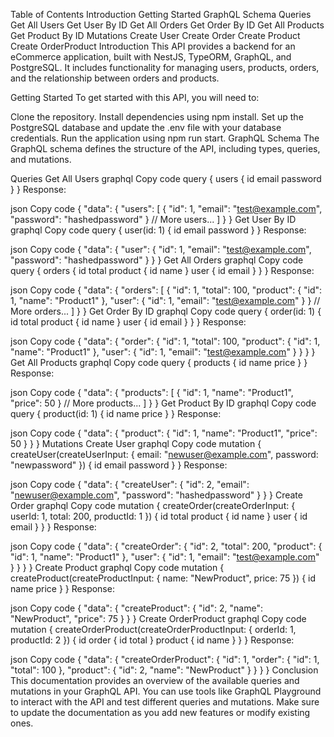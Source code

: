 Table of Contents
Introduction
Getting Started
GraphQL Schema
Queries
Get All Users
Get User By ID
Get All Orders
Get Order By ID
Get All Products
Get Product By ID
Mutations
Create User
Create Order
Create Product
Create OrderProduct
Introduction
This API provides a backend for an eCommerce application, built with NestJS, TypeORM, GraphQL, and PostgreSQL. It includes functionality for managing users, products, orders, and the relationship between orders and products.

Getting Started
To get started with this API, you will need to:

Clone the repository.
Install dependencies using npm install.
Set up the PostgreSQL database and update the .env file with your database credentials.
Run the application using npm run start.
GraphQL Schema
The GraphQL schema defines the structure of the API, including types, queries, and mutations.

Queries
Get All Users
graphql
Copy code
query {
users {
id
email
password
}
}
Response:

json
Copy code
{
"data": {
"users": [
{
"id": 1,
"email": "test@example.com",
"password": "hashedpassword"
}
// More users...
]
}
}
Get User By ID
graphql
Copy code
query {
user(id: 1) {
id
email
password
}
}
Response:

json
Copy code
{
"data": {
"user": {
"id": 1,
"email": "test@example.com",
"password": "hashedpassword"
}
}
}
Get All Orders
graphql
Copy code
query {
orders {
id
total
product {
id
name
}
user {
id
email
}
}
}
Response:

json
Copy code
{
"data": {
"orders": [
{
"id": 1,
"total": 100,
"product": {
"id": 1,
"name": "Product1"
},
"user": {
"id": 1,
"email": "test@example.com"
}
}
// More orders...
]
}
}
Get Order By ID
graphql
Copy code
query {
order(id: 1) {
id
total
product {
id
name
}
user {
id
email
}
}
}
Response:

json
Copy code
{
"data": {
"order": {
"id": 1,
"total": 100,
"product": {
"id": 1,
"name": "Product1"
},
"user": {
"id": 1,
"email": "test@example.com"
}
}
}
}
Get All Products
graphql
Copy code
query {
products {
id
name
price
}
}
Response:

json
Copy code
{
"data": {
"products": [
{
"id": 1,
"name": "Product1",
"price": 50
}
// More products...
]
}
}
Get Product By ID
graphql
Copy code
query {
product(id: 1) {
id
name
price
}
}
Response:

json
Copy code
{
"data": {
"product": {
"id": 1,
"name": "Product1",
"price": 50
}
}
}
Mutations
Create User
graphql
Copy code
mutation {
createUser(createUserInput: {
email: "newuser@example.com",
password: "newpassword"
}) {
id
email
password
}
}
Response:

json
Copy code
{
"data": {
"createUser": {
"id": 2,
"email": "newuser@example.com",
"password": "hashedpassword"
}
}
}
Create Order
graphql
Copy code
mutation {
createOrder(createOrderInput: {
userId: 1,
total: 200,
productId: 1
}) {
id
total
product {
id
name
}
user {
id
email
}
}
}
Response:

json
Copy code
{
"data": {
"createOrder": {
"id": 2,
"total": 200,
"product": {
"id": 1,
"name": "Product1"
},
"user": {
"id": 1,
"email": "test@example.com"
}
}
}
}
Create Product
graphql
Copy code
mutation {
createProduct(createProductInput: {
name: "NewProduct",
price: 75
}) {
id
name
price
}
}
Response:

json
Copy code
{
"data": {
"createProduct": {
"id": 2,
"name": "NewProduct",
"price": 75
}
}
}
Create OrderProduct
graphql
Copy code
mutation {
createOrderProduct(createOrderProductInput: {
orderId: 1,
productId: 2
}) {
id
order {
id
total
}
product {
id
name
}
}
}
Response:

json
Copy code
{
"data": {
"createOrderProduct": {
"id": 1,
"order": {
"id": 1,
"total": 100
},
"product": {
"id": 2,
"name": "NewProduct"
}
}
}
}
Conclusion
This documentation provides an overview of the available queries and mutations in your GraphQL API. You can use tools like GraphQL Playground to interact with the API and test different queries and mutations. Make sure to update the documentation as you add new features or modify existing ones.
